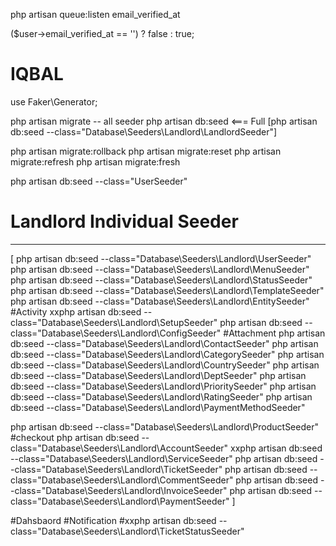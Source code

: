 php artisan queue:listen
email_verified_at

 ($user->email_verified_at == '') ? false : true;

# IQBAL
use Faker\Generator;

php artisan migrate
-- all seeder
php artisan db:seed			<=== Full
[php artisan db:seed --class="Database\Seeders\Landlord\LandlordSeeder"]

php artisan migrate:rollback
php artisan migrate:reset
php artisan migrate:refresh
php artisan migrate:fresh

php artisan db:seed --class="UserSeeder"

# Landlord Individual Seeder 
-------------------
[ 
php artisan db:seed --class="Database\Seeders\Landlord\UserSeeder"
php artisan db:seed --class="Database\Seeders\Landlord\MenuSeeder"
php artisan db:seed --class="Database\Seeders\Landlord\StatusSeeder"
php artisan db:seed --class="Database\Seeders\Landlord\TemplateSeeder"
php artisan db:seed --class="Database\Seeders\Landlord\EntitySeeder"
#Activity 
xxphp artisan db:seed --class="Database\Seeders\Landlord\SetupSeeder"
php artisan db:seed --class="Database\Seeders\Landlord\ConfigSeeder"
#Attachment 
php artisan db:seed --class="Database\Seeders\Landlord\ContactSeeder"
php artisan db:seed --class="Database\Seeders\Landlord\CategorySeeder"
php artisan db:seed --class="Database\Seeders\Landlord\CountrySeeder"
php artisan db:seed --class="Database\Seeders\Landlord\DeptSeeder"
php artisan db:seed --class="Database\Seeders\Landlord\PrioritySeeder"
php artisan db:seed --class="Database\Seeders\Landlord\RatingSeeder"
php artisan db:seed --class="Database\Seeders\Landlord\PaymentMethodSeeder"

php artisan db:seed --class="Database\Seeders\Landlord\ProductSeeder"
#checkout
php artisan db:seed --class="Database\Seeders\Landlord\AccountSeeder"
xxphp artisan db:seed --class="Database\Seeders\Landlord\ServiceSeeder"
php artisan db:seed --class="Database\Seeders\Landlord\TicketSeeder"
php artisan db:seed --class="Database\Seeders\Landlord\CommentSeeder"
php artisan db:seed --class="Database\Seeders\Landlord\InvoiceSeeder"
php artisan db:seed --class="Database\Seeders\Landlord\PaymentSeeder"
]

#Dahsbaord
#Notification
#xxphp artisan db:seed --class="Database\Seeders\Landlord\TicketStatusSeeder"


